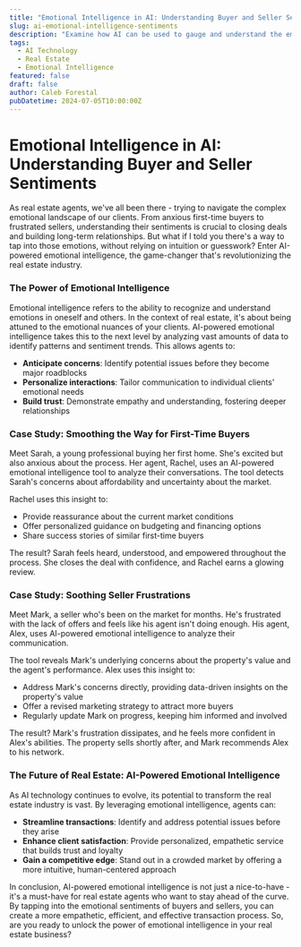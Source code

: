 ```yaml
---
title: "Emotional Intelligence in AI: Understanding Buyer and Seller Sentiments"
slug: ai-emotional-intelligence-sentiments
description: "Examine how AI can be used to gauge and understand the emotional sentiments of buyers and sellers."
tags:
  - AI Technology
  - Real Estate
  - Emotional Intelligence
featured: false
draft: false
author: Caleb Forestal
pubDatetime: 2024-07-05T10:00:00Z
---
```


Emotional Intelligence in AI: Understanding Buyer and Seller Sentiments
============================================================

As real estate agents, we've all been there - trying to navigate the complex emotional landscape of our clients. From anxious first-time buyers to frustrated sellers, understanding their sentiments is crucial to closing deals and building long-term relationships. But what if I told you there's a way to tap into those emotions, without relying on intuition or guesswork? Enter AI-powered emotional intelligence, the game-changer that's revolutionizing the real estate industry.

### The Power of Emotional Intelligence

Emotional intelligence refers to the ability to recognize and understand emotions in oneself and others. In the context of real estate, it's about being attuned to the emotional nuances of your clients. AI-powered emotional intelligence takes this to the next level by analyzing vast amounts of data to identify patterns and sentiment trends. This allows agents to:

* **Anticipate concerns**: Identify potential issues before they become major roadblocks
* **Personalize interactions**: Tailor communication to individual clients' emotional needs
* **Build trust**: Demonstrate empathy and understanding, fostering deeper relationships

### Case Study: Smoothing the Way for First-Time Buyers

Meet Sarah, a young professional buying her first home. She's excited but also anxious about the process. Her agent, Rachel, uses an AI-powered emotional intelligence tool to analyze their conversations. The tool detects Sarah's concerns about affordability and uncertainty about the market.

Rachel uses this insight to:

* Provide reassurance about the current market conditions
* Offer personalized guidance on budgeting and financing options
* Share success stories of similar first-time buyers

The result? Sarah feels heard, understood, and empowered throughout the process. She closes the deal with confidence, and Rachel earns a glowing review.

### Case Study: Soothing Seller Frustrations

Meet Mark, a seller who's been on the market for months. He's frustrated with the lack of offers and feels like his agent isn't doing enough. His agent, Alex, uses AI-powered emotional intelligence to analyze their communication.

The tool reveals Mark's underlying concerns about the property's value and the agent's performance. Alex uses this insight to:

* Address Mark's concerns directly, providing data-driven insights on the property's value
* Offer a revised marketing strategy to attract more buyers
* Regularly update Mark on progress, keeping him informed and involved

The result? Mark's frustration dissipates, and he feels more confident in Alex's abilities. The property sells shortly after, and Mark recommends Alex to his network.

### The Future of Real Estate: AI-Powered Emotional Intelligence

As AI technology continues to evolve, its potential to transform the real estate industry is vast. By leveraging emotional intelligence, agents can:

* **Streamline transactions**: Identify and address potential issues before they arise
* **Enhance client satisfaction**: Provide personalized, empathetic service that builds trust and loyalty
* **Gain a competitive edge**: Stand out in a crowded market by offering a more intuitive, human-centered approach

In conclusion, AI-powered emotional intelligence is not just a nice-to-have - it's a must-have for real estate agents who want to stay ahead of the curve. By tapping into the emotional sentiments of buyers and sellers, you can create a more empathetic, efficient, and effective transaction process. So, are you ready to unlock the power of emotional intelligence in your real estate business?